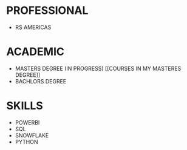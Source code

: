 # PROFESSIONAL 
- RS AMERICAS


# ACADEMIC
- MASTERS DEGREE (IN PROGRESS)
[[COURSES IN MY MASTERES DEGREE]]
- BACHLORS DEGREE 

# SKILLS
- POWERBI
- SQL 
- SNOWFLAKE
- PYTHON 



